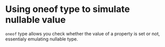 # Using oneof type to simulate nullable value

`oneof` type allows you check whether the value of a property is set or not, essentialy emulating nullable type.
